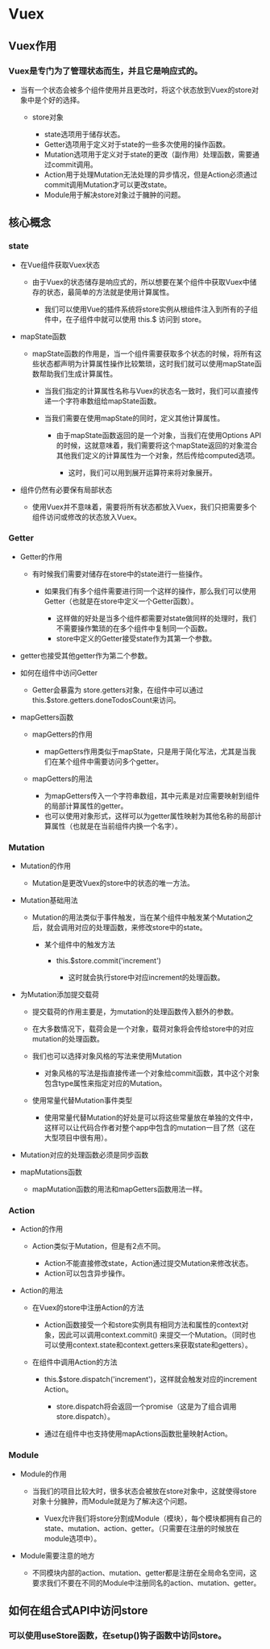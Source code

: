 # Vuex

## Vuex作用

### Vuex是专门为了管理状态而生，并且它是响应式的。

- 当有一个状态会被多个组件使用并且更改时，将这个状态放到Vuex的store对象中是个好的选择。

	- store对象

		- state选项用于储存状态。
		- Getter选项用于定义对于state的一些多次使用的操作函数。
		- Mutation选项用于定义对于state的更改（副作用）处理函数，需要通过commit调用。
		- Action用于处理Mutation无法处理的异步情况，但是Action必须通过commit调用Mutation才可以更改state。
		- Module用于解决store对象过于臃肿的问题。

## 核心概念

### state

- 在Vue组件获取Vuex状态

	- 由于Vuex的状态储存是响应式的，所以想要在某个组件中获取Vuex中储存的状态，最简单的方法就是使用计算属性。

		- 我们可以使用Vue的插件系统将store实例从根组件注入到所有的子组件中，在子组件中就可以使用 this.$ 访问到 store。

- mapState函数

	- mapState函数的作用是，当一个组件需要获取多个状态的时候，将所有这些状态都声明为计算属性操作比较繁琐，这时我们就可以使用mapState函数帮助我们生成计算属性。

		- 当我们指定的计算属性名称与Vuex的状态名一致时，我们可以直接传递一个字符串数组给mapState函数。
		- 当我们需要在使用mapState的同时，定义其他计算属性。

			- 由于mapState函数返回的是一个对象，当我们在使用Options API的时候，这就意味着，我们需要将这个mapState返回的对象混合其他我们定义的计算属性为一个对象，然后传给computed选项。

				- 这时，我们可以用到展开运算符来将对象展开。

- 组件仍然有必要保有局部状态

	- 使用Vuex并不意味着，需要将所有状态都放入Vuex，我们只把需要多个组件访问或修改的状态放入Vuex。

### Getter

- Getter的作用

	- 有时候我们需要对储存在store中的state进行一些操作。

		- 如果我们有多个组件需要进行同一个这样的操作，那么我们可以使用Getter（也就是在store中定义一个Getter函数）。

			- 这样做的好处是当多个组件都需要对state做同样的处理时，我们不需要操作繁琐的在多个组件中复制同一个函数。
			- store中定义的Getter接受state作为其第一个参数。

- getter也接受其他getter作为第二个参数。
- 如何在组件中访问Getter

	- Getter会暴露为 store.getters对象，在组件中可以通过 this.$store.getters.doneTodosCount来访问。

- mapGetters函数

	- mapGetters的作用

		- mapGetters作用类似于mapState，只是用于简化写法，尤其是当我们在某个组件中需要访问多个getter。

	- mapGetters的用法

		- 为mapGetters传入一个字符串数组，其中元素是对应需要映射到组件的局部计算属性的getter。
		- 也可以使用对象形式，这样可以为getter属性映射为其他名称的局部计算属性（也就是在当前组件内换一个名字）。

### Mutation

- Mutation的作用

	- Mutation是更改Vuex的store中的状态的唯一方法。

- Mutation基础用法

	- Mutation的用法类似于事件触发，当在某个组件中触发某个Mutation之后，就会调用对应的处理函数，来修改store中的state。

		- 某个组件中的触发方法

			- this.$store.commit('increment')

				- 这时就会执行store中对应increment的处理函数。

- 为Mutation添加提交载荷

	- 提交载荷的作用主要是，为mutation的处理函数传入额外的参数。
	- 在大多数情况下，载荷会是一个对象，载荷对象将会传给store中的对应mutation的处理函数。
	- 我们也可以选择对象风格的写法来使用Mutation

		- 对象风格的写法是指直接传递一个对象给commit函数，其中这个对象包含type属性来指定对应的Mutation。

	- 使用常量代替Mutation事件类型

		- 使用常量代替Mutation的好处是可以将这些常量放在单独的文件中，这样可以让代码合作者对整个app中包含的mutation一目了然（这在大型项目中很有用）。

- Mutation对应的处理函数必须是同步函数
- mapMutations函数

	- mapMutation函数的用法和mapGetters函数用法一样。

### Action

- Action的作用

	- Action类似于Mutation，但是有2点不同。

		- Action不能直接修改state，Action通过提交Mutation来修改状态。
		- Action可以包含异步操作。

- Action的用法

	- 在Vuex的store中注册Action的方法

		- Action函数接受一个和store实例具有相同方法和属性的context对象，因此可以调用context.commit() 来提交一个Mutation。（同时也可以使用context.state和context.getters来获取state和getters）。

	- 在组件中调用Action的方法

		- this.$store.dispatch('increment')，这样就会触发对应的increment Action。

			- store.dispatch将会返回一个promise（这是为了组合调用store.dispatch）。

		- 通过在组件中也支持使用mapActions函数批量映射Action。

### Module

- Module的作用

	- 当我们的项目比较大时，很多状态会被放在store对象中，这就使得store对象十分臃肿，而Module就是为了解决这个问题。

		- Vuex允许我们将store分割成Module（模块），每个模块都拥有自己的state、mutation、action、getter。（只需要在注册的时候放在module选项中）。

- Module需要注意的地方

	- 不同模块内部的action、mutation、getter都是注册在全局命名空间，这要求我们不要在不同的Module中注册同名的action、mutation、getter。

## 如何在组合式API中访问store

### 可以使用useStore函数，在setup()钩子函数中访问store。

